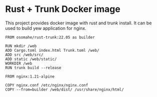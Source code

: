 # Rust + Trunk Docker image

This project provides docker image with rust and trunk install. It can be used to build yew application for nginx.

```
FROM osomahe/rust-trunk:22.05 as builder

RUN mkdir /web
ADD Cargo.toml index.html Trunk.toml /web/
ADD src /web/src/
ADD static /web/static/
WORKDIR /web
RUN trunk build --release

FROM nginx:1.21-alpine

COPY nginx.conf /etc/nginx/nginx.conf
COPY --from=builder /web/dist/ /usr/share/nginx/html/
```

